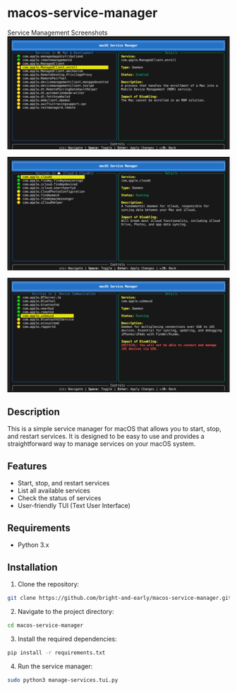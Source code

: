 # macos-service-manager

Service Management Screenshots
![Enabled services](./assets/enabled-services.png)

![Running services](./assets/running-services.png)

![Critical service](./assets/critical-service.png)

## Description

This is a simple service manager for macOS that allows you to start, stop, and restart services. It is designed to be easy to use and provides a straightforward way to manage services on your macOS system.

## Features

- Start, stop, and restart services
- List all available services
- Check the status of services
- User-friendly TUI (Text User Interface)

## Requirements

- Python 3.x

## Installation

1. Clone the repository:

```bash
git clone https://github.com/bright-and-early/macos-service-manager.git
```

2. Navigate to the project directory:

```bash
cd macos-service-manager
```

3. Install the required dependencies:

```bash
pip install -r requirements.txt
```

 4. Run the service manager:

```bash
sudo python3 manage-services.tui.py
```
